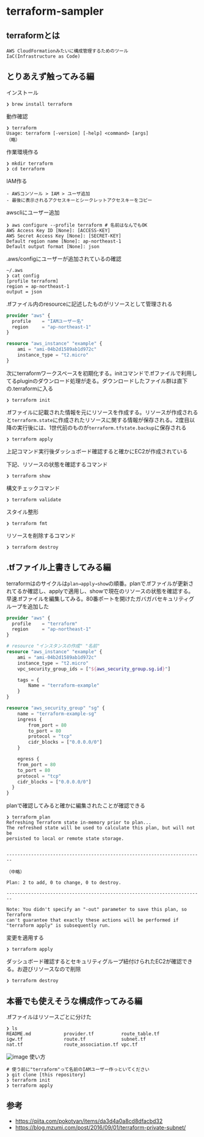 # terraform-sampler
## terraformとは
```
AWS CloudFormationみたいに構成管理するためのツール
IaC(Infrastructure as Code)
```
## とりあえず触ってみる編
インストール
```
❯ brew install terraform
```
動作確認
```
❯ terraform
Usage: terraform [-version] [-help] <command> [args]
（略）
```
作業環境作る
```
❯ mkdir terraform
❯ cd terraform
```
IAM作る
```
- AWSコンソール > IAM > ユーザ追加
- 最後に表示されるアクセスキーとシークレットアクセスキーをコピー
```
awscliにユーザー追加
```
❯ aws configure --profile terraform # 名前はなんでもOK
AWS Access Key ID [None]: [ACCESS-KEY]
AWS Secret Access Key [None]: [SECRET-KEY]
Default region name [None]: ap-northeast-1
Default output format [None]: json
```
.aws/configにユーザーが追加されているの確認
```
~/.aws
❯ cat config
[profile terraform]
region = ap-northeast-1
output = json
```
.tfファイル内のresourceに記述したものがリソースとして管理される

```example.tf
provider "aws" {
  profile    = "IAMユーザー名"
  region     = "ap-northeast-1"
}

resource "aws_instance" "example" {
    ami = "ami-04b2d1589ab1d972c"
    instance_type = "t2.micro"
}
```

次にterraformワークスペースを初期化する。initコマンドで.tfファイルで利用してるpluginのダウンロード処理が走る。ダウンロードしたファイル群は直下の.terraformに入る
```
❯ terraform init
```
.tfファイルに記載された情報を元にリソースを作成する。リソースが作成されると`terraform.state`に作成されたリソースに関する情報が保存される。2度目以降の実行後には、1世代前のものが`terraform.tfstate.backup`に保存される
```
❯ terraform apply
```
上記コマンド実行後ダッシュボード確認すると確かにEC2が作成されている

下記、リソースの状態を確認するコマンド
```
❯ terraform show
```
構文チェックコマンド
```
❯ terraform validate
```
スタイル整形
```
❯ terraform fmt
```
リソースを削除するコマンド
```
❯ terraform destroy
```
## .tfファイル上書きしてみる編
terraformはのサイクルは`plan→apply→show`の順番。planで.tfファイルが更新されてるか確認し、applyで適用し、showで現在のリソースの状態を確認する。早速.tfファイルを編集してみる。80番ポートを開けたガバガバセキュリティグループを追加した

```example.tf
provider "aws" {
  profile    = "terraform"
  region     = "ap-northeast-1"
}

# resource "インスタンスの作成" "名前"
resource "aws_instance" "example" {
    ami = "ami-04b2d1589ab1d972c"
    instance_type = "t2.micro"
    vpc_security_group_ids = ["${aws_security_group.sg.id}"]

    tags = {
        Name = "terraform-example"
    }
}

resource "aws_security_group" "sg" {
    name = "terraform-example-sg"
    ingress {
        from_port = 80
        to_port = 80
        protocol = "tcp"
        cidr_blocks = ["0.0.0.0/0"]
    }

    egress {
    from_port = 80
    to_port = 80
    protocol = "tcp"
    cidr_blocks = ["0.0.0.0/0"]
  }
}
```

planで確認してみると確かに編集されたことが確認できる
```
❯ terraform plan
Refreshing Terraform state in-memory prior to plan...
The refreshed state will be used to calculate this plan, but will not be
persisted to local or remote state storage.


------------------------------------------------------------------------

（中略）

Plan: 2 to add, 0 to change, 0 to destroy.

------------------------------------------------------------------------

Note: You didn't specify an "-out" parameter to save this plan, so Terraform
can't guarantee that exactly these actions will be performed if
"terraform apply" is subsequently run.
```
変更を適用する
```
❯ terraform apply
```
ダッシュボード確認するとセキュリティグループ紐付けられたEC2が確認できる。お遊びリソースなので削除
```
❯ terraform destroy
```
## 本番でも使えそうな構成作ってみる編
.tfファイルはリソースごとに分けた
```
❯ ls
README.md            provider.tf          route_table.tf
igw.tf               route.tf             subnet.tf
nat.tf               route_association.tf vpc.tf
```
![image](https://user-images.githubusercontent.com/18514782/75225731-8ac1a180-57ee-11ea-959d-717edaa500ad.png)
使い方
```
# 使う前に"terraform"って名前のIAMユーザー作っといてください
❯ git clone [this repository]
❯ terraform init
❯ terraform apply
```
## 参考
- https://qiita.com/pokotyan/items/da3d4a0a8cd8dfacbd32
- https://blog.mzumi.com/post/2016/09/01/terraform-private-subnet/
